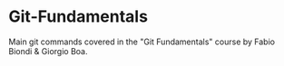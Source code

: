 # Git-Fundamentals
Main git commands covered in the "Git Fundamentals" course by Fabio Biondi &amp; Giorgio Boa.

